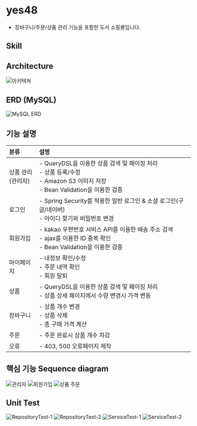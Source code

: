 # yes48
- 장바구니/주문/상품 관리 기능을 포함한 도서 쇼핑몰입니다.


## Skill


## Architecture
![아키텍쳐](https://github.com/harvee0813/yes48/assets/116448571/3b27be2b-630d-4b32-9831-ec463b47a7be)

## ERD (MySQL)
![MySQL ERD](https://github.com/harvee0813/yes48/assets/116448571/475c9ef3-8ed2-4376-bb6f-815e837ae8e6)

## 기능 설명
|분류|설명|
|:--|:--|
|상품 관리</br>(관리자)|- QueryDSL을 이용한 상품 검색 및 페이징 처리 </br> - 상품 등록/수정 </br> - Amazon S3 이미지 저장 </br> - Bean Validation을 이용한 검증|
|로그인|- Spring Security를 적용한 일반 로그인 & 소셜 로그인(구글/네이버) </br> - 아이디 찾기와 비밀번호 변경|
|회원가입|- kakao 우편번호 서비스 API를 이용한 배송 주소 검색 </br> - ajax를 이용한 ID 중복 확인 </br> - Bean Validation을 이용한 검증|
|마이페이지|- 내정보 확인/수정 </br> - 주문 내역 확인 </br> - 회원 탈퇴|
|상품|- QueryDSL을 이용한 상품 검색 및 페이징 처리 </br> - 상품 상세 페이지에서 수량 변경시 가격 변동|
|장바구니|- 상품 개수 변경 </br> - 상품 삭제 </br> - 총 구매 가격 계산|
|주문|- 주문 완료시 상품 개수 차감|
|오류|- 403, 500 오류페이지 제작|


## 핵심 기능 Sequence diagram
  ![관리자](https://github.com/harvee0813/yes48/assets/116448571/7fe1fc6c-cd5f-4286-a10a-d6a4e0e40610)
  ![회원가입](https://github.com/harvee0813/yes48/assets/116448571/c842afc9-c02b-4426-9a61-2969ce3c07e3)
  ![상품 주문](https://github.com/harvee0813/yes48/assets/116448571/dff9e881-e48b-4c80-9a40-426ce9374655)

## Unit Test
![RepositoryTest-1](https://github.com/harvee0813/yes48/assets/116448571/9104868d-e30c-4e3f-a426-f31a470988cc)
![RepositoryTest-2](https://github.com/harvee0813/yes48/assets/116448571/65d45e88-b0e3-4d2c-87e0-efd7d7b9a484)
![ServiceTest-1](https://github.com/harvee0813/yes48/assets/116448571/32cd3897-6c2f-4668-bfd6-098671be6498)
![ServiceTest-2](https://github.com/harvee0813/yes48/assets/116448571/71d2b1a1-c990-4dea-97c3-8ba5cf9b6dba)
